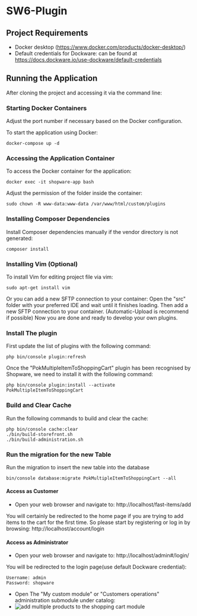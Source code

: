# SW6-Plugin



## Project Requirements

- Docker desktop (https://www.docker.com/products/docker-desktop/)
- Default credentials for Dockware: can be found at https://docs.dockware.io/use-dockware/default-credentials


## Running the Application

After cloning the project and accessing it via the command line:

### Starting Docker Containers

Adjust the port number if necessary based on the Docker configuration.

To start the application using Docker:
```
docker-compose up -d
```

### Accessing the Application Container

To access the Docker container for the application:
```
docker exec -it shopware-app bash
```

Adjust the permission of the folder inside the container:
```
sudo chown -R www-data:www-data /var/www/html/custom/plugins
```

### Installing Composer Dependencies

Install Composer dependencies manually if the vendor directory is not generated:
```
composer install
```

### Installing Vim (Optional)

To install Vim for editing project file via vim:
```
sudo apt-get install vim
```

Or you can add a new SFTP connection to your container:
Open the "src" folder with your preferred IDE and wait until it finishes loading.
Then add a new SFTP connection to your container. (Automatic-Upload is recommend if possible)
Now you are done and ready to develop your own plugins.


### Install The plugin

First update the list of plugins with the following command:
```
php bin/console plugin:refresh
```

Once the "PokMultipleItemToShoppingCart" plugin has been recognised by Shopware, we need to install it with the following command:
```
php bin/console plugin:install --activate PokMultipleItemToShoppingCart
```

### Build and Clear Cache

Run the following commands to build and clear the cache:
```
php bin/console cache:clear
./bin/build-storefront.sh
./bin/build-administration.sh
```

### Run the migration for the new Table
Run the migration to insert the new table into the database
```
bin/console database:migrate PokMultipleItemToShoppingCart --all
```


#### Access as Customer

- Open your web browser and navigate to: http://localhost/fast-items/add

You will certainly be redirected to the home page if you are trying to add items to the cart for the first time.
So please start by registering or log in by browsing: http://localhost/account/login


#### Access as Administrator
- Open your web browser and navigate to: http://localhost/admin#/login/

You will be redirected to the login page(use default Dockware credential):

```
Username: admin
Password: shopware
```

- Open The "My custom module" or "Customers operations" administration submodule under catalog:
- ![add multiple products to the shopping cart module](https://f005.backblazeb2.com/file/app-stored-image/image1.png)
